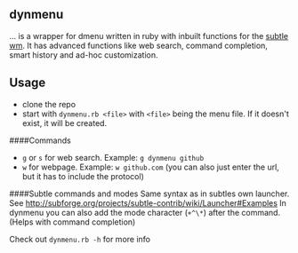 dynmenu
---
... is a wrapper for dmenu written in ruby with inbuilt functions for the [subtle wm](http://subforge.org/projects/subtle/wiki). It has advanced functions like web search, command completion, smart history and ad-hoc customization.

Usage
---
- clone the repo
- start with `dynmenu.rb <file>` with `<file>` being the menu file. If it doesn't exist, it will be created.

####Commands
- `g` or `s` for web search. Example: `g dynmenu github`
- `w` for webpage. Example: `w github.com` (you can also just enter the url, but it has to include the protocol)

####Subtle commands and modes
Same syntax as in subtles own launcher. See <http://subforge.org/projects/subtle-contrib/wiki/Launcher#Examples>
In dynmenu you can also add the mode character (`+^\*`) after the command. (Helps with command completion)

Check out `dynmenu.rb -h` for more info

